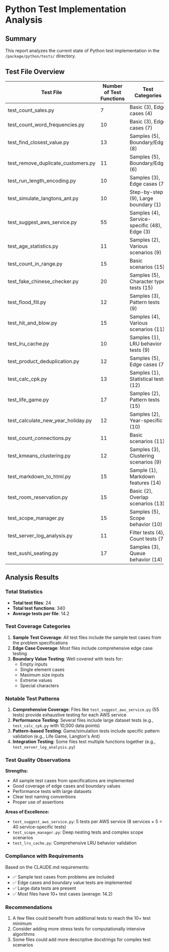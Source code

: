 # Python Test Implementation Analysis

## Summary

This report analyzes the current state of Python test implementation in the `/package/python/tests/` directory.

## Test File Overview

| Test File | Number of Test Functions | Test Categories |
|-----------|-------------------------|----------------|
| test_count_sales.py | 7 | Basic (3), Edge cases (4) |
| test_count_word_frequencies.py | 10 | Basic (3), Edge cases (7) |
| test_find_closest_value.py | 13 | Samples (5), Boundary/Edge (8) |
| test_remove_duplicate_customers.py | 11 | Samples (5), Boundary/Edge (6) |
| test_run_length_encoding.py | 10 | Samples (3), Edge cases (7) |
| test_simulate_langtons_ant.py | 10 | Step-by-step (9), Large boundary (1) |
| test_suggest_aws_service.py | 55 | Samples (4), Service-specific (48), Edge (3) |
| test_age_statistics.py | 11 | Samples (2), Various scenarios (9) |
| test_count_in_range.py | 15 | Basic scenarios (15) |
| test_fake_chinese_checker.py | 20 | Samples (5), Character type tests (15) |
| test_flood_fill.py | 12 | Samples (3), Pattern tests (9) |
| test_hit_and_blow.py | 15 | Samples (4), Various scenarios (11) |
| test_lru_cache.py | 10 | Samples (1), LRU behavior tests (9) |
| test_product_deduplication.py | 12 | Samples (5), Edge cases (7) |
| test_calc_cpk.py | 13 | Samples (1), Statistical tests (12) |
| test_life_game.py | 17 | Samples (2), Pattern tests (15) |
| test_calculate_new_year_holiday.py | 12 | Samples (2), Year-specific (10) |
| test_count_connections.py | 11 | Basic scenarios (11) |
| test_kmeans_clustering.py | 12 | Samples (3), Clustering scenarios (9) |
| test_markdown_to_html.py | 15 | Sample (1), Markdown features (14) |
| test_room_reservation.py | 15 | Basic (2), Overlap scenarios (13) |
| test_scope_manager.py | 15 | Samples (5), Scope behavior (10) |
| test_server_log_analysis.py | 11 | Filter tests (4), Count tests (7) |
| test_sushi_seating.py | 17 | Samples (3), Queue behavior (14) |

## Analysis Results

### Total Statistics
- **Total test files**: 24
- **Total test functions**: 340
- **Average tests per file**: 14.2

### Test Coverage Categories

1. **Sample Test Coverage**: All test files include the sample test cases from the problem specifications
2. **Edge Case Coverage**: Most files include comprehensive edge case testing
3. **Boundary Value Testing**: Well covered with tests for:
   - Empty inputs
   - Single element cases
   - Maximum size inputs
   - Extreme values
   - Special characters

### Notable Test Patterns

1. **Comprehensive Coverage**: Files like `test_suggest_aws_service.py` (55 tests) provide exhaustive testing for each AWS service
2. **Performance Testing**: Several files include large dataset tests (e.g., `test_calc_cpk.py` with 10,000 data points)
3. **Pattern-based Testing**: Game/simulation tests include specific pattern validation (e.g., Life Game, Langton's Ant)
4. **Integration Testing**: Some files test multiple functions together (e.g., `test_server_log_analysis.py`)

### Test Quality Observations

**Strengths:**
- All sample test cases from specifications are implemented
- Good coverage of edge cases and boundary values
- Performance tests with large datasets
- Clear test naming conventions
- Proper use of assertions

**Areas of Excellence:**
- `test_suggest_aws_service.py`: 5 tests per AWS service (8 services × 5 = 40 service-specific tests)
- `test_scope_manager.py`: Deep nesting tests and complex scope scenarios
- `test_lru_cache.py`: Comprehensive LRU behavior validation

### Compliance with Requirements

Based on the CLAUDE.md requirements:
- ✅ Sample test cases from problems are included
- ✅ Edge cases and boundary value tests are implemented
- ✅ Large data tests are present
- ✅ Most files have 10+ test cases (average: 14.2)

### Recommendations

1. A few files could benefit from additional tests to reach the 10+ test minimum
2. Consider adding more stress tests for computationally intensive algorithms
3. Some files could add more descriptive docstrings for complex test scenarios
